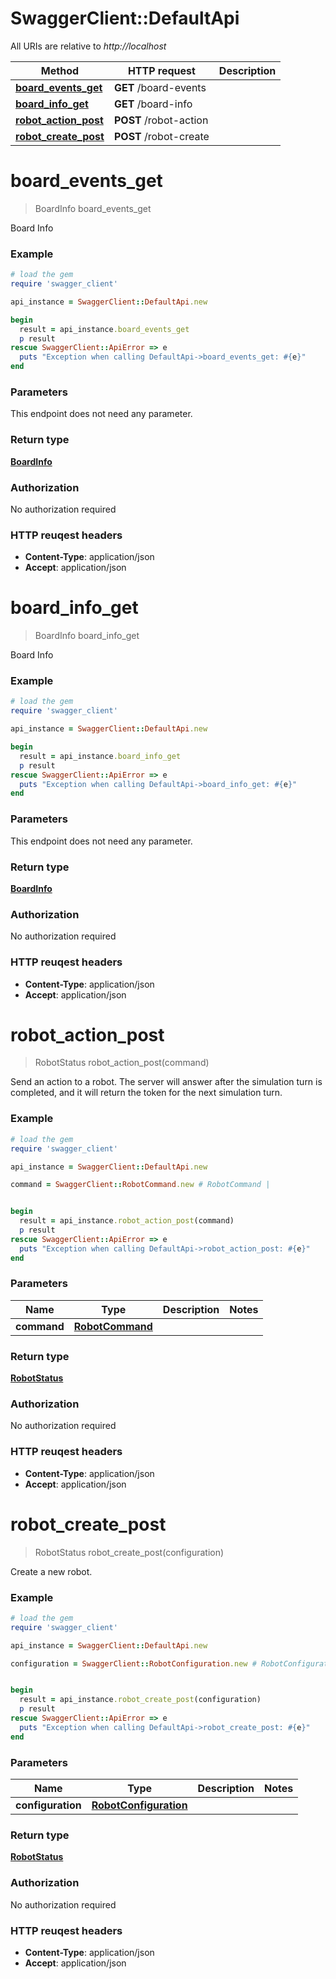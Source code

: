 # SwaggerClient::DefaultApi

All URIs are relative to *http://localhost*

Method | HTTP request | Description
------------- | ------------- | -------------
[**board_events_get**](DefaultApi.md#board_events_get) | **GET** /board-events | 
[**board_info_get**](DefaultApi.md#board_info_get) | **GET** /board-info | 
[**robot_action_post**](DefaultApi.md#robot_action_post) | **POST** /robot-action | 
[**robot_create_post**](DefaultApi.md#robot_create_post) | **POST** /robot-create | 


# **board_events_get**
> BoardInfo board_events_get



Board Info

### Example
```ruby
# load the gem
require 'swagger_client'

api_instance = SwaggerClient::DefaultApi.new

begin
  result = api_instance.board_events_get
  p result
rescue SwaggerClient::ApiError => e
  puts "Exception when calling DefaultApi->board_events_get: #{e}"
end
```

### Parameters
This endpoint does not need any parameter.

### Return type

[**BoardInfo**](BoardInfo.md)

### Authorization

No authorization required

### HTTP reuqest headers

 - **Content-Type**: application/json
 - **Accept**: application/json



# **board_info_get**
> BoardInfo board_info_get



Board Info

### Example
```ruby
# load the gem
require 'swagger_client'

api_instance = SwaggerClient::DefaultApi.new

begin
  result = api_instance.board_info_get
  p result
rescue SwaggerClient::ApiError => e
  puts "Exception when calling DefaultApi->board_info_get: #{e}"
end
```

### Parameters
This endpoint does not need any parameter.

### Return type

[**BoardInfo**](BoardInfo.md)

### Authorization

No authorization required

### HTTP reuqest headers

 - **Content-Type**: application/json
 - **Accept**: application/json



# **robot_action_post**
> RobotStatus robot_action_post(command)



Send an action to a robot. The server will answer after the simulation turn is completed, and it will return the token for the next simulation turn.

### Example
```ruby
# load the gem
require 'swagger_client'

api_instance = SwaggerClient::DefaultApi.new

command = SwaggerClient::RobotCommand.new # RobotCommand | 


begin
  result = api_instance.robot_action_post(command)
  p result
rescue SwaggerClient::ApiError => e
  puts "Exception when calling DefaultApi->robot_action_post: #{e}"
end
```

### Parameters

Name | Type | Description  | Notes
------------- | ------------- | ------------- | -------------
 **command** | [**RobotCommand**](RobotCommand.md)|  | 

### Return type

[**RobotStatus**](RobotStatus.md)

### Authorization

No authorization required

### HTTP reuqest headers

 - **Content-Type**: application/json
 - **Accept**: application/json



# **robot_create_post**
> RobotStatus robot_create_post(configuration)



Create a new robot.

### Example
```ruby
# load the gem
require 'swagger_client'

api_instance = SwaggerClient::DefaultApi.new

configuration = SwaggerClient::RobotConfiguration.new # RobotConfiguration | 


begin
  result = api_instance.robot_create_post(configuration)
  p result
rescue SwaggerClient::ApiError => e
  puts "Exception when calling DefaultApi->robot_create_post: #{e}"
end
```

### Parameters

Name | Type | Description  | Notes
------------- | ------------- | ------------- | -------------
 **configuration** | [**RobotConfiguration**](RobotConfiguration.md)|  | 

### Return type

[**RobotStatus**](RobotStatus.md)

### Authorization

No authorization required

### HTTP reuqest headers

 - **Content-Type**: application/json
 - **Accept**: application/json




